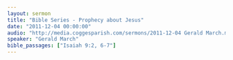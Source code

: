 ```yaml
---
layout: sermon
title: "Bible Series - Prophecy about Jesus"
date: "2011-12-04 00:00:00"
audio: "http://media.coggesparish.com/sermons/2011-12-04 Gerald March.mp3"
speaker: "Gerald March"
bible_passages: ["Isaiah 9:2, 6-7"]
---
```

